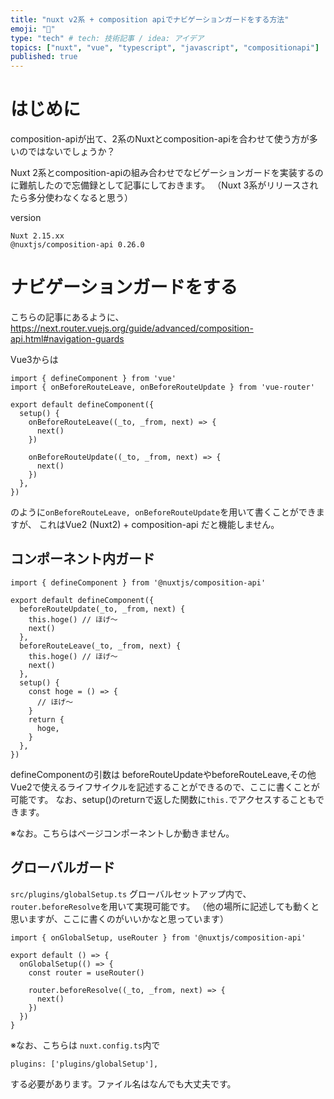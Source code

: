 ```yaml
---
title: "nuxt v2系 + composition apiでナビゲーションガードをする方法"
emoji: "👋"
type: "tech" # tech: 技術記事 / idea: アイデア
topics: ["nuxt", "vue", "typescript", "javascript", "compositionapi"]
published: true
---
```


# はじめに

composition-apiが出て、2系のNuxtとcomposition-apiを合わせて使う方が多いのではないでしょうか？

Nuxt 2系とcomposition-apiの組み合わせでなビゲーションガードを実装するのに難航したので忘備録として記事にしておきます。
（Nuxt 3系がリリースされたら多分使わなくなると思う）

version
```
Nuxt 2.15.xx
@nuxtjs/composition-api 0.26.0
```

# ナビゲーションガードをする

こちらの記事にあるように、
https://next.router.vuejs.org/guide/advanced/composition-api.html#navigation-guards

Vue3からは
```
import { defineComponent } from 'vue'
import { onBeforeRouteLeave, onBeforeRouteUpdate } from 'vue-router'

export default defineComponent({
  setup() {
    onBeforeRouteLeave((_to, _from, next) => {
      next()
    })

    onBeforeRouteUpdate((_to, _from, next) => {
      next()
    })
  },
})
```

のように`onBeforeRouteLeave, onBeforeRouteUpdate`を用いて書くことができますが、
これはVue2 (Nuxt2) + composition-api だと機能しません。

## コンポーネント内ガード

```
import { defineComponent } from '@nuxtjs/composition-api'

export default defineComponent({
  beforeRouteUpdate(_to, _from, next) {
    this.hoge() // ほげ〜
    next()
  },
  beforeRouteLeave(_to, _from, next) {
    this.hoge() // ほげ〜
    next()
  },
  setup() {
    const hoge = () => {
      // ほげ〜
    }
    return {
      hoge,
    }
  },
})
```

defineComponentの引数は
beforeRouteUpdateやbeforeRouteLeave,その他Vue2で使えるライフサイクルを記述することができるので、ここに書くことが可能です。
なお、setup()のreturnで返した関数に`this.`でアクセスすることもできます。

※なお。こちらはページコンポーネントしか動きません。

## グローバルガード

`src/plugins/globalSetup.ts`
グローバルセットアップ内で、`router.beforeResolve`を用いて実現可能です。
（他の場所に記述しても動くと思いますが、ここに書くのがいいかなと思っています）

```
import { onGlobalSetup, useRouter } from '@nuxtjs/composition-api'

export default () => {
  onGlobalSetup(() => {
    const router = useRouter()

    router.beforeResolve((_to, _from, next) => {
      next()
    })
  })
}
```

※なお、こちらは
`nuxt.config.ts`内で
```
plugins: ['plugins/globalSetup'],
```
する必要があります。ファイル名はなんでも大丈夫です。